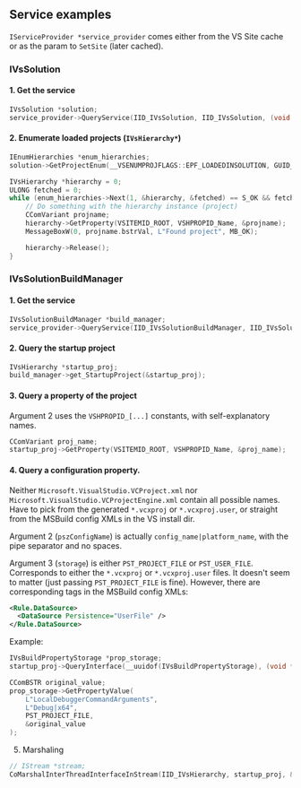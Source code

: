 ## Service examples

`IServiceProvider *service_provider` comes either from the VS Site cache or as the param to `SetSite` (later cached).

### IVsSolution

#### 1. Get the service  

```C++
IVsSolution *solution;
service_provider->QueryService(IID_IVsSolution, IID_IVsSolution, (void **)&solution);
```

#### 2. Enumerate loaded projects (`IVsHierarchy*`)  

```C++
IEnumHierarchies *enum_hierarchies;
solution->GetProjectEnum(__VSENUMPROJFLAGS::EPF_LOADEDINSOLUTION, GUID_NULL, &enum_hierarchies);

IVsHierarchy *hierarchy = 0;
ULONG fetched = 0;
while (enum_hierarchies->Next(1, &hierarchy, &fetched) == S_OK && fetched > 0) {
	// Do something with the hierarchy instance (project)
	CComVariant projname;
	hierarchy->GetProperty(VSITEMID_ROOT, VSHPROPID_Name, &projname);
	MessageBoxW(0, projname.bstrVal, L"Found project", MB_OK);

	hierarchy->Release();
}
```

### IVsSolutionBuildManager

#### 1. Get the service

```C++
IVsSolutionBuildManager *build_manager;
service_provider->QueryService(IID_IVsSolutionBuildManager, IID_IVsSolutionBuildManager, (void **)&build_manager);
```

#### 2. Query the startup project

```C++
IVsHierarchy *startup_proj;
build_manager->get_StartupProject(&startup_proj);
```

#### 3. Query a property of the project

Argument 2 uses the `VSHPROPID_[...]` constants, with self-explanatory names.

```C++
CComVariant proj_name;
startup_proj->GetProperty(VSITEMID_ROOT, VSHPROPID_Name, &proj_name);
```

#### 4. Query a configuration property. 

Neither `Microsoft.VisualStudio.VCProject.xml` nor `Microsoft.VisualStudio.VCProjectEngine.xml` contain all possible names. 
Have to pick from the generated `*.vcxproj` or `*.vcxproj.user`, or straight from the MSBuild config XMLs in the VS install dir.  

Argument 2 (`pszConfigName`) is actually `config_name|platform_name`, with the pipe separator and no spaces.  

Argument 3 (`storage`) is either `PST_PROJECT_FILE` or `PST_USER_FILE`.
Corresponds to either the `*.vcxproj` or `*.vcxproj.user` files.
It doesn't seem to matter (just passing `PST_PROJECT_FILE` is fine).
However, there are corresponding tags in the MSBuild config XMLs:

```XML
<Rule.DataSource> 
  <DataSource Persistence="UserFile" /> 
</Rule.DataSource>
```

Example:  

```C++
IVsBuildPropertyStorage *prop_storage;
startup_proj->QueryInterface(__uuidof(IVsBuildPropertyStorage), (void **)&prop_storage);

CComBSTR original_value;
prop_storage->GetPropertyValue(
	L"LocalDebuggerCommandArguments",
	L"Debug|x64",
	PST_PROJECT_FILE,
	&original_value
);
```

5. Marshaling 

```C++
// IStream *stream;
CoMarshalInterThreadInterfaceInStream(IID_IVsHierarchy, startup_proj, &stream);
```